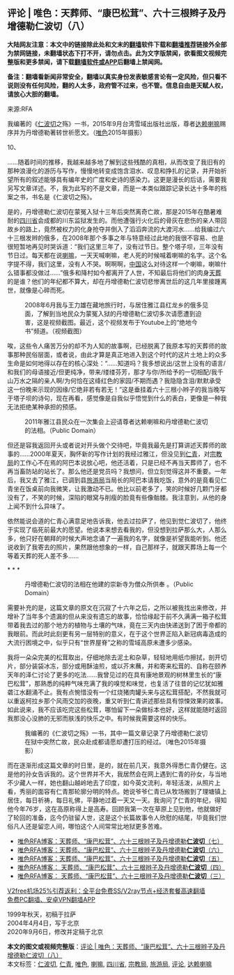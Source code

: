  <h2>评论 | 唯色：天葬师、“康巴松茸”、六十三根辫子及丹增德勒仁波切（八）</h2> <p class="notice"><b>大陆网友注意：本文中的链接除此处和文末的<a href="https://github.com/bannedbook/fanqiang" >翻墙</a>软件下载和<a href="https://github.com/killgcd/justmysocks/blob/master/README.md">翻墙推荐</a>链接外全部为禁网链接，未翻墙状态下打不开，请勿点击。此为文字版禁闻，欲看图文视频完整版和更多禁闻，请下载<a href="https://github.com/bannedbook/fanqiang">翻墙软件或APP</a>后翻墙上禁闻网。</p><p>备注：翻墙看新闻非常安全，翻墙以真实身份发表敏感言论有一定风险，但只看不说则没有任何风险，翻的人太多，政府管不过来，也不管。信息自由是天赋人权，请放心大胆的翻墙。</b></p>  <div class="entry"> <p>来源:RFA</p> <p>我编著的《<a href="https://www.bannedbook.org/bnews/tag/%e4%bb%81%e6%b3%a2%e5%88%87/" class="st_tag internal_tag" rel="tag" title="标签 仁波切 下的日志">仁波切</a>之殇》一书，2015年9月台湾雪域出版社出版，尊者<a href="https://www.bannedbook.org/bnews/tag/%e8%be%be%e8%b5%96%e5%96%87%e5%98%9b/" class="st_tag internal_tag" rel="tag" title="标签 达赖喇嘛 下的日志">达赖喇嘛</a>赐序并为丹增德勒著转世祈愿文。（<a href="https://www.bannedbook.org/bnews/tag/%E5%94%AF%E8%89%B2/" class="st_tag internal_tag" rel="tag" title="标签 唯色 下的日志">唯色</a>2015年摄影）             </p> <p>10、</p> <p>……随着时间的推移，我越来越多地了解到这些残酷的真相，从而改变了我旧有的那种浪漫化的游历与写作，慢慢地转变成饱含泪水、叹息和挣扎的记录，并开始祈望所有的叙述能够具有编年史的广度和史诗的感染力。这更是漫长的后话，需要我另写文章详述。不，我为此写的不是文章，而是一本类似跟踪记录长达十多年的档案之书，书名是《仁波切之殇》。</p>  <p>是的，丹增德勒仁波切在蒙冤入狱十三年后突然离奇亡故，那是2015年在酷暑难耐的<a href="https://www.bannedbook.org/bnews/tag/%E5%9B%9B%E5%B7%9D%E7%9C%81/" class="st_tag internal_tag" rel="tag" title="标签 四川省 下的日志">四川省</a>会成都的川东监狱发生的。而他遭强行火化后的骨灰在悲伤的亲人带回故乡的路上，竟然被权力的化身抢夺并倒入了滔滔奔流的大渡河水……给我编过六十三根发辫的俄多，在2008年那个多事之年与特意经过此地的我很不容易、也是很短暂地再见时哭诉道：“我们这里三年了，没有过节日。整个塔子坝，三年没有节日过。每天都在说<a href="https://www.bannedbook.org/bnews/tag/%e5%96%87%e5%98%9b/" class="st_tag internal_tag" rel="tag" title="标签 喇嘛 下的日志">喇嘛</a>，一天天喊喇嘛，老人死的时候喊着喇嘛的名字。这个名字提不得，我们这里，没有人不哭。啊啊啊，<span class='wp_keywordlink_affiliate'><a href="https://www.bannedbook.org/" title="中国" target="_blank">中国</a></span>这么对待这样一个喇嘛，喇嘛什么错事都没做过……”俄多和降村如今都离开了人世，不知最后将他们的肉身<span class='wp_keywordlink'><a href="https://www.bannedbook.org/forum2/topic1010.html" title="天葬——西藏的命运" target="_blank">天葬</a></span>的是谁？他们的年纪都不算大，却在丹增德勒仁波切悲惨离世后的这几年里接踵离世，就像是心碎而死。</p> <p><figure> <figcaption>2008年6月我与王力雄在藏地旅行时，与居住雅江县红龙乡的俄多见面，了解到当地民众为蒙冤入狱的丹增德勒仁波切多次请愿遭到迫害，这是视频截图。最近，这个视频发布于Youtube上的“绝地今书”频道。（视频截图）</figcaption></figure> </p> <p>唉，这些令人痛苦万分的却不为人知的故事啊，已经脱离了我原本写的天葬师的故事那种民俗层面，或者说，由此才算是真正地进入到这个时代的这片土地上的众多生命是如何地得以存在的核心深处：“……知道吗？我多想说出/这世上没有的语言/和我们的母语接近/但更纯净，带来/缕缕芬芳，那才与你/所给予的一切相配/我千山万水之隔的亲人啊/为何恰在这绛红色的家园/不期而遇？我隐隐含泪/默默承受这一份晚来示现的因缘/它绝非若有若无！”这是垂挂着六十三根小辫子的我当晚写于塔子坝的诗句，现在再看，感觉像是自我似乎悟觉到什么的表白，更像是一种我无法拒绝某种承担的预感。</p> <p><figure> <figcaption>2011年雅江县民众在一次集会上迎请尊者达赖喇嘛和丹增德勒仁波切的法相。（Public Domain）</figcaption></figure> </p>  <p>但还是容我返回开头或者说对开头做个交待吧，毕竟我最先是打算讲述天葬师的故事的……2000年夏天，胸怀新的写作计划的我经过雅江，但没见到<a href="https://www.bannedbook.org/bnews/tag/%e4%bb%81%e9%9d%92/" class="st_tag internal_tag" rel="tag" title="标签 仁青 下的日志">仁青</a>，对<a href="https://www.bannedbook.org/bnews/tag/%e5%ae%97%e6%95%99%e5%b1%80/" class="st_tag internal_tag" rel="tag" title="标签 宗教局 下的日志">宗教局</a>的工作心不在焉的阿巴本说放心吧，他还活着，只是已经不再当天葬师了，也不再当畜防站的站长了。那么他还是党员吗？我想问，但立刻觉得这并不重要。一年后，我又去了雅江，已调到县<a href="https://www.bannedbook.org/bnews/tag/%E6%97%85%E6%B8%B8%E5%B1%80/" class="st_tag internal_tag" rel="tag" title="标签 旅游局 下的日志">旅游局</a>当局长的阿巴本请我吃饭，意外的是竟看见仁青坐在饭桌前向我微笑，让我激动不已。他比以前老多了，笑的时候好几颗门牙都没有了，不笑的时候，深陷的眼窝与削瘦的脸竟有些像骷髅。我注意到，从他的身上闻不到什么异味了。</p> <p>依然能说会道的仁青心满意足地告诉我，他去过拉萨了，他见到觉仁波切了，他终于实现了临死前最大的愿望。他说本来想去看我的，但没想到拉萨那么大，人那么多，他只好在朝拜的时候大声地念诵了一遍我的名字，就像是祈望我能听到。他还说收到了我寄去的照片，果然跟他想象的一样，自己那样子，就跟天葬场上每一个等着天葬的死人差不多……</p> <p>* * *</p> <p><figure> <figcaption>丹增德勒仁波切的法相在他建的崇新寺为僧众所供奉 。（Public Domain）</figcaption></figure> </p>  <p>需要补充的是，这篇文章的原文在沉寂了十六年之后，之所以被我找出来修改，并增补了当年多个遗漏的但从来没有遗忘的故事，恰恰缘起于前不久满满一箱子松茸带着我去过的那个地方的植物与土壤的气味，竟在三天内由快递送到了困于帝都的我眼前。而此时此刻更有另一层特别的意义，在于这个世界正陷入新冠病毒造成的大流行困境之中，似乎只有“世界屋脊”之称的雪域高原未遭多少感染。</p> <p>我将一朵朵完美的松茸取出，仔细地除去泥土和杂草，轻轻地用纸巾擦拭，剖开切片，部分装袋冰冻，部分或用酥油煎，或以芥末蘸，并和寄来松茸的、自称在颐养天年的泽仁讨论了更多的吃法……我曾见过的在具有康地景观的树林里生长的“康巴松茸”，那熟悉的纯粹气味充满了我的嗅觉和味觉，也复活了往昔的记忆犹如雅砻江水翻涌不止。我有点惋惜没有一个红烧猪肉罐头来与这松茸搭配，不然我就可以重返柯拉乡那个风雨交加的夜晚，重又听到仁青讲述那些具有惊悚效果的故事。如此说来，我不应该吃完这些松茸，哪怕留下一朵做标本也好，这样就能随时返回我那没心没肺的无邪而肤浅的快乐之中。有时候我需要这样的快乐。</p> <p><figure> <figcaption>我编著的《仁波切之殇》一书，其中一篇文章记录了丹增德勒仁波切在狱中突然亡故，民众赴成都请愿却遭打压的经过。（唯色2015年摄影）</figcaption></figure> </p> <p>而在逐渐形成这篇文章的时日里，是的，就在前几天，我意外得悉仁青仍健在。这是他的孙女告诉我的。这个世界并不大，我居然会在网上遇到仁青的孙女，与当地不少藏人一样，她也翻山越岭地去了印度，如今英文流利，年轻活泼，从照片上看，秀丽的面容有仁青那轮廓分明的特点。她说爷爷仁青已从牧场搬到了理塘镇上居住，每日祈祷，每日礼佛，平静地过着一天又一天。我询问了仁青的年纪，得知他今年76岁，这在高原称得上是高寿。回顾我第一次在草原上见到他，他就做好了轮回的准备，迄今仍驻留人世，这是这个长篇故事令人欣慰的结尾，毕竟我们世俗凡人还是留恋人间，哪怕这个人间常常比地狱更多苦难。</p>  <ul class='op-related-articles' title='相关阅读'> <li><a href='https://www.bannedbook.org/bnews/comments/20201216/1449041.html' target='_blank'>唯色RFA博客：天葬师、“康巴松茸”、六十三根辫子及丹增德勒<b>仁波切</b>（七）</a></li> <li><a href='https://www.bannedbook.org/bnews/comments/20201116/1432055.html' target='_blank'>唯色RFA博客：天葬师、“康巴松茸”、六十三根辫子及丹增德勒<b>仁波切</b>（六）</a></li> <li><a href='https://www.bannedbook.org/bnews/comments/20201110/1428455.html' target='_blank'>唯色RFA博客：天葬师、“康巴松茸”、六十三根辫子及丹增德勒<b>仁波切</b>（五）</a></li> <li><a href='https://www.bannedbook.org/bnews/comments/20201029/1421890.html' target='_blank'>唯色RFA博客： 天葬师、“康巴松茸”、六十三根辫子及丹增德勒<b>仁波切</b>（四）</a></li> <li><a href='https://www.bannedbook.org/bnews/comments/20201010/1411050.html' target='_blank'>唯色RFA博客： 天葬师、“康巴松茸”、六十三根辫子及丹增德勒<b>仁波切</b>（三）</a></li> </ul> <p class="texttj"> <a href="https://www.bannedbook.org/forum23/topic22702.html" target="_blank">V2free机场25%引荐返利：全平台免费SS/V2ray节点+经济套餐高速翻墙</a><br/> <a href="https://github.com/bannedbook/fanqiang/wiki/%E7%A6%81%E9%97%BB%E7%BD%91%E5%AE%89%E5%8D%93%E7%BF%BB%E5%A2%99%E6%96%B0%E9%97%BBAPP" target="_blank">免费PC翻墙、安卓VPN翻墙APP</a></p><p>1999年秋天，初稿于拉萨<br />2004年4月4日，写于北京 <br />2020年9月6日，修改并定稿于北京</p><a name='sharetosocial'></a>       <div><b>本文的图文或视频完整版</b>：<a href='https://www.bannedbook.org/bnews/comments/20201218/1449906.html'>评论 | 唯色：天葬师、“康巴松茸”、六十三根辫子及丹增德勒仁波切（八）</a></div>  </div><!--END ENTRY--> <div class="postfooter"> <div>本文标签：<a href="https://www.bannedbook.org/bnews/tag/%e4%bb%81%e6%b3%a2%e5%88%87/" rel="tag">仁波切</a>, <a href="https://www.bannedbook.org/bnews/tag/%e4%bb%81%e9%9d%92/" rel="tag">仁青</a>, <a href="https://www.bannedbook.org/bnews/tag/%E5%94%AF%E8%89%B2/" rel="tag">唯色</a>, <a href="https://www.bannedbook.org/bnews/tag/%e5%96%87%e5%98%9b/" rel="tag">喇嘛</a>, <a href="https://www.bannedbook.org/bnews/tag/%E5%9B%9B%E5%B7%9D%E7%9C%81/" rel="tag">四川省</a>, <a href="https://www.bannedbook.org/bnews/tag/%e5%ae%97%e6%95%99%e5%b1%80/" rel="tag">宗教局</a>, <a href="https://www.bannedbook.org/bnews/tag/%E6%97%85%E6%B8%B8%E5%B1%80/" rel="tag">旅游局</a>, <a href="https://www.bannedbook.org/bnews/tag/%E8%AF%84%E8%AE%BA/" rel="tag">评论</a>, <a href="https://www.bannedbook.org/bnews/tag/%e8%be%be%e8%b5%96%e5%96%87%e5%98%9b/" rel="tag">达赖喇嘛</a></div>  </div><!--END POSTFOOTER--> 